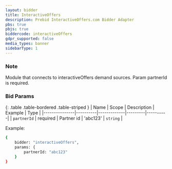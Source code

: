 ```yaml
---
layout: bidder
title: InteractiveOffers
description: Prebid InteractiveOffers.com Bidder Adapter
pbs: true
pbjs: true
biddercode: interactiveOffers
gdpr_supported: false
media_types: banner
sidebarType: 1
---
```


### Note

Module that connects to interactiveOffers demand sources. Param partnerId is required.

### Bid Params

{: .table .table-bordered .table-striped }
| Name          | Scope    | Description | Example | Type     |
|---------------|----------|-------------|---------|----------|
| `partnerId` | required |  Partner id          | 'abc123'   | `string` |

Example:

``` bash
{
    bidder: "interactiveOffers",
    params: {
        partnerId: "abc123"
    }
}
```
